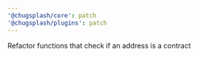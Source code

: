 ```yaml
---
'@chugsplash/core': patch
'@chugsplash/plugins': patch
---
```


Refactor functions that check if an address is a contract
